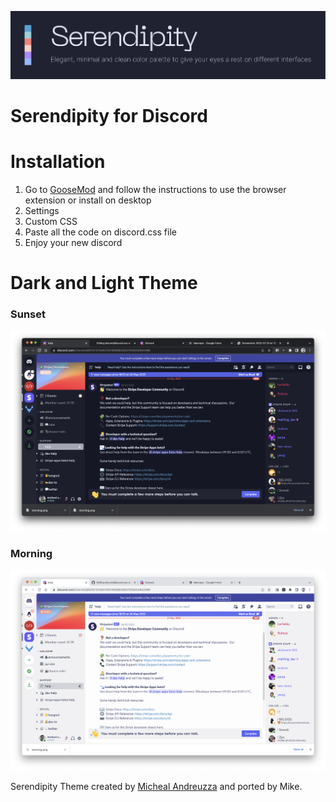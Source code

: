 ![Midnight](https://raw.githubusercontent.com/Serendipity-Theme/assets/main/githubHeader.png)

# Serendipity for Discord


# Installation

1. Go to [GooseMod](https://goosemod.com/) and follow the instructions to use the browser extension or install on desktop
2. Settings
3. Custom CSS
4. Paste all the code on discord.css file
5. Enjoy your new discord

# Dark and Light Theme
### Sunset
![Discord Dark](https://raw.githubusercontent.com/Serendipity-Theme/discord/main/sunset.png)

### Morning
![Discord Light](https://raw.githubusercontent.com/Serendipity-Theme/discord/main/morning.png)


Serendipity Theme created by [Micheal Andreuzza](https://github.com/michael-andreuzza) and ported by Mike.
